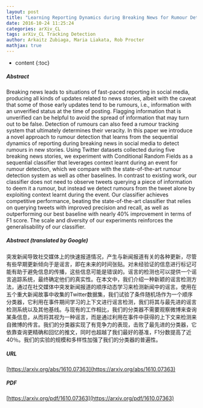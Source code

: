 ```yaml
---
layout: post
title: "Learning Reporting Dynamics during Breaking News for Rumour Detection in Social Media"
date: 2016-10-24 11:25:24
categories: arXiv_CL
tags: arXiv_CL Tracking Detection
author: Arkaitz Zubiaga, Maria Liakata, Rob Procter
mathjax: true
---
```


* content
{:toc}

##### Abstract
Breaking news leads to situations of fast-paced reporting in social media, producing all kinds of updates related to news stories, albeit with the caveat that some of those early updates tend to be rumours, i.e., information with an unverified status at the time of posting. Flagging information that is unverified can be helpful to avoid the spread of information that may turn out to be false. Detection of rumours can also feed a rumour tracking system that ultimately determines their veracity. In this paper we introduce a novel approach to rumour detection that learns from the sequential dynamics of reporting during breaking news in social media to detect rumours in new stories. Using Twitter datasets collected during five breaking news stories, we experiment with Conditional Random Fields as a sequential classifier that leverages context learnt during an event for rumour detection, which we compare with the state-of-the-art rumour detection system as well as other baselines. In contrast to existing work, our classifier does not need to observe tweets querying a piece of information to deem it a rumour, but instead we detect rumours from the tweet alone by exploiting context learnt during the event. Our classifier achieves competitive performance, beating the state-of-the-art classifier that relies on querying tweets with improved precision and recall, as well as outperforming our best baseline with nearly 40% improvement in terms of F1 score. The scale and diversity of our experiments reinforces the generalisability of our classifier.

##### Abstract (translated by Google)
突发新闻导致社交媒体上的快速报道情况，产生与新闻报道有关的各种更新，尽管有些早期更新倾向于是谣言，即在未来的时间张贴。对未经验证的信息进行标记可能有助于避免信息的传播，这些信息可能是错误的。谣言的检测也可以提供一个谣言追踪系统，最终确定他们的真实性。在本文中，我们介绍一种新颖的谣言检测方法，通过在社交媒体中突发新闻报道的顺序动态学习来检测新闻中的谣言。使用在五个重大新闻故事中收集的Twitter数据集，我们试验了条件随机场作为一个顺序分类器，它利用在事件期间学习的上下文进行谣言检测，我们将其与最先进的谣言检测系统以及其他基线。与现有的工作相比，我们的分类器不需要观察微博来查询某条信息，从而将其视为一种谣言，而是通过利用在事件中获得的上下文来检测来自微博的传言。我们的分类器实现了有竞争力的表现，击败了最先进的分类器，它依靠查询更精确和回忆的推文，同时也超越了我们最好的基准，F1分数提高了近40％。我们的实验的规模和多样性加强了我们的分类器的普遍性。

##### URL
[https://arxiv.org/abs/1610.07363](https://arxiv.org/abs/1610.07363)

##### PDF
[https://arxiv.org/pdf/1610.07363](https://arxiv.org/pdf/1610.07363)

